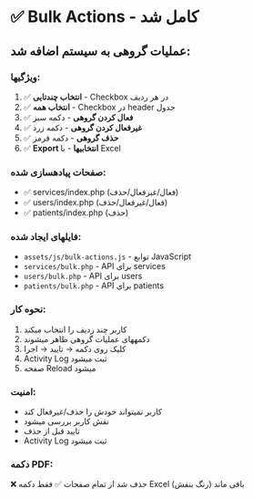 # ✅ Bulk Actions - کامل شد

## عملیات گروهی به سیستم اضافه شد:

### ویژگیها:
1. ✅ **انتخاب چندتایی** - Checkbox در هر ردیف
2. ✅ **انتخاب همه** - Checkbox در header جدول
3. ✅ **فعال کردن گروهی** - دکمه سبز
4. ✅ **غیرفعال کردن گروهی** - دکمه زرد
5. ✅ **حذف گروهی** - دکمه قرمز
6. ✅ **Export انتخابیها** - با Excel

### صفحات پیادهسازی شده:
- ✅ services/index.php (فعال/غیرفعال/حذف)
- ✅ users/index.php (فعال/غیرفعال/حذف)
- ✅ patients/index.php (حذف)

### فایلهای ایجاد شده:
- `assets/js/bulk-actions.js` - توابع JavaScript
- `services/bulk.php` - API برای services
- `users/bulk.php` - API برای users
- `patients/bulk.php` - API برای patients

### نحوه کار:
1. کاربر چند ردیف را انتخاب میکند
2. دکمههای عملیات گروهی ظاهر میشوند
3. کلیک روی دکمه → تایید → اجرا
4. Activity Log ثبت میشود
5. صفحه Reload میشود

### امنیت:
- کاربر نمیتواند خودش را حذف/غیرفعال کند
- نقش کاربر بررسی میشود
- تایید قبل از حذف
- Activity Log ثبت میشود

### دکمه PDF:
❌ حذف شد از تمام صفحات
✅ فقط دکمه Excel باقی ماند (رنگ بنفش)

